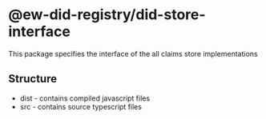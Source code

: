 # @ew-did-registry/did-store-interface

This package specifies the interface of the all claims store implementations

## Structure
- dist - contains compiled javascript files
- src - contains source typescript files